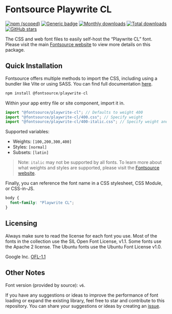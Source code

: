 # Fontsource Playwrite CL

[![npm (scoped)](https://img.shields.io/npm/v/@fontsource/playwrite-cl?color=brightgreen)](https://www.npmjs.com/package/@fontsource/playwrite-cl) [![Generic badge](https://img.shields.io/badge/fontsource-passing-brightgreen)](https://github.com/fontsource/fontsource) [![Monthly downloads](https://badgen.net/npm/dm/@fontsource/playwrite-cl)](https://github.com/fontsource/fontsource) [![Total downloads](https://badgen.net/npm/dt/@fontsource/playwrite-cl)](https://github.com/fontsource/fontsource) [![GitHub stars](https://img.shields.io/github/stars/fontsource/fontsource.svg?style=social&label=Star)](https://github.com/fontsource/fontsource/stargazers)

The CSS and web font files to easily self-host the “Playwrite CL” font. Please visit the main [Fontsource website](https://fontsource.org/fonts/playwrite-cl) to view more details on this package.

## Quick Installation

Fontsource offers multiple methods to import the CSS, including using a bundler like Vite or using SASS. You can find full documentation [here](https://fontsource.org/docs/getting-started/introduction).

```javascript
npm install @fontsource/playwrite-cl
```

Within your app entry file or site component, import it in.

```javascript
import "@fontsource/playwrite-cl"; // Defaults to weight 400
import "@fontsource/playwrite-cl/400.css"; // Specify weight
import "@fontsource/playwrite-cl/400-italic.css"; // Specify weight and style
```

Supported variables:
- Weights: `[100,200,300,400]`
- Styles: `[normal]`
- Subsets: `[latin]`

> Note: `italic` may not be supported by all fonts. To learn more about what weights and styles are supported, please visit the [Fontsource website](https://fontsource.org/fonts/playwrite-cl).

Finally, you can reference the font name in a CSS stylesheet, CSS Module, or CSS-in-JS.

```css
body {
  font-family: "Playwrite CL";
}
```

## Licensing
Always make sure to read the license for each font you use. Most of the fonts in the collection use the SIL Open Font License, v1.1. Some fonts use the Apache 2 license. The Ubuntu fonts use the Ubuntu Font License v1.0.

Google Inc.
[OFL-1.1](http://scripts.sil.org/OFL)

## Other Notes
Font version (provided by source): `v6`.

If you have any suggestions or ideas to improve the performance of font loading or expand the existing library, feel free to star and contribute to this repository. You can share your suggestions or ideas by creating an [issue](https://github.com/fontsource/fontsource/issues).